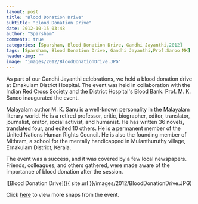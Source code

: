 ```yaml
---
layout: post
title: "Blood Donation Drive"
subtitle: "Blood Donation Drive"
date: 2012-10-15 03:48
author: "Sparsham"
comments: true
categories: [Sparsham, Blood Donation Drive, Gandhi Jayanthi,2012]
tags: [Sparsham, Blood Donation Drive, Gandhi Jayanthi,Prof.Sanoo MK]
header-img: ""
image: "images/2012/BloodDonationDrive.JPG"
---
```


As part of our Gandhi Jayanthi celebrations, we held a blood donation drive at Ernakulam District Hospital. The event was held in collaboration with the Indian Red Cross Society and the District Hospital's Blood Bank. Prof. M. K. Sanoo inaugurated the event.

Malayalam author M. K. Sanu is a well-known personality in the Malayalam literary world. He is a retired professor, critic, biographer, editor, translator, journalist, orator, social activist, and humanist. He has written 36 novels, translated four, and edited 10 others. He is a permanent member of the United Nations Human Rights Council. He is also the founding member of Mithram, a school for the mentally handicapped in Mulanthuruthy village, Ernakulam District, Kerala.

The event was a success, and it was covered by a few local newspapers. Friends, colleagues, and others gathered, were made aware of the importance of blood donation after the session.


![Blood Donation Drive]({{ site.url }}/images/2012/BloodDonationDrive.JPG)


Click [here] to view more snaps from the event.

[here]: https://www.facebook.com/media/set/?set=ms.c.eJw9z8kNRDEIA9CORixm67~_xkSD~_x6dgcBACB0qzMKgfztMOTdXn8BBpK9B1lufUzbvTdjYa52~%3B~_7hnvle2~_CDrOzFfvvCYt9~%3B7lt280~_~%3Bb1Bft2bF7mea6fcH~%3Bff8B~_k2vXP5EwOd4~-.bps.a.450434225008305.117982.332391860145876&type=1



